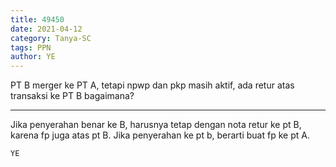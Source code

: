 ```yaml
---
title: 49450
date: 2021-04-12
category: Tanya-SC
tags: PPN
author: YE
---
```


PT B merger ke PT A, tetapi npwp dan pkp masih aktif, ada retur atas transaksi ke PT B bagaimana?

---

Jika penyerahan benar ke B, harusnya tetap dengan nota retur ke pt B, karena fp juga atas pt B. Jika penyerahan ke pt b, berarti buat fp ke pt A.

`YE`
